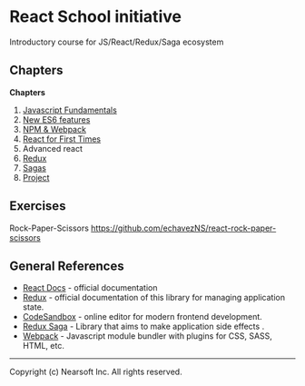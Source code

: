 # React School initiative

Introductory course for JS/React/Redux/Saga ecosystem

## Chapters

**Chapters**

1. [Javascript Fundamentals](https://github.com/Nearsoft/react-school/tree/master/1-Javascript)
2. [New ES6 features](https://github.com/Nearsoft/react-school/tree/master/2-ES6-features)
3. [NPM & Webpack](https://github.com/Nearsoft/react-school/tree/master/3-Webpack)
4. [React for First Times](https://github.com/Nearsoft/react-school/tree/master/4-React-first-times)
5. Advanced react
6. [Redux](https://github.com/Nearsoft/react-school/tree/master/6-Redux)
7. [Sagas](https://github.com/Nearsoft/react-school/tree/master/7-Sagas)
8. [Project](https://github.com/Nearsoft/react-school/tree/master/UI)

## Exercises

Rock-Paper-Scissors
https://github.com/echavezNS/react-rock-paper-scissors

## General References

- [React Docs](https://reactjs.org/docs/getting-started.html) - official documentation
- [Redux](https://redux.js.org/) - official documentation of this library for managing application state.
- [CodeSandbox](https://codesandbox.io/) - online editor for modern frontend development.
- [Redux Saga](https://redux-saga.js.org/) - Library that aims to make application side effects .
- [Webpack](https://webpack.js.org/) - Javascript module bundler with plugins for CSS, SASS, HTML, etc.

---

Copyright (c) Nearsoft Inc. All rights reserved.
